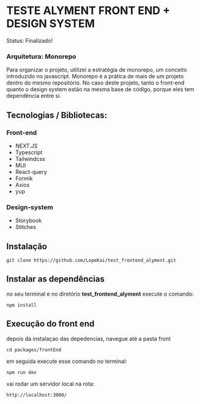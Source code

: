 <h1> 
    TESTE ALYMENT FRONT END + DESIGN SYSTEM
</h1

<p> Status: Finalizado!</p>

### Arquitetura: Monorepo
Para organizar o projeto, utilizei a estratégia de monorepo, um conceito  introduzido no javascript. Monorepo é a prática de mais de um  projeto dentro do mesmo repositório. No caso deste projeto, tanto o front-end quanto o design system estão na mesma base de código, porque eles tem dependência entre si.

<h2> Tecnologias / Bibliotecas: </h2>

###  Front-end

+ NEXT.JS
+ Typescript
+ Tailwindcss
+ MUI
+ React-query
+ Formik
+ Axios
+ yup

 ### Design-system

 + Storybook
 + Stitches


##  Instalação

```
git clone https://github.com/LopeKai/test_frontend_alyment.git
```

 ##  Instalar as dependências

no seu terminal e no diretório <strong>test_frontend_alyment</strong> execute o comando: 

```
npm install
```

##  Execução do front end

depois da instalaçao das depedencias, navegue até a pasta front

```
cd packages/frontEnd
```

em seguida execute esse comando no terminal:

```
npm run dev
```

vai rodar um servidor local na rota:

```
http://localhost:3000/
```
